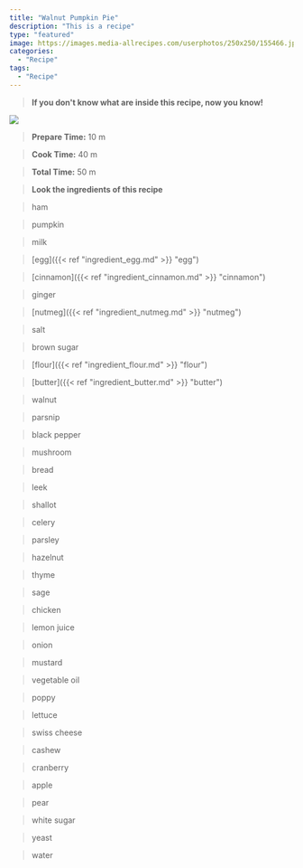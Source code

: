 ```yaml
---
title: "Walnut Pumpkin Pie"
description: "This is a recipe"
type: "featured"
image: https://images.media-allrecipes.com/userphotos/250x250/155466.jpg
categories: 
  - "Recipe"
tags: 
  - "Recipe"
---
```



>**If you don't know what are inside this recipe, now you know!**

![](../images/Recipes-Banner.jpg)
> **Prepare Time:** 10 m


> **Cook Time:** 40 m


> **Total Time:** 50 m

> **Look the ingredients of this recipe**

> ham

> pumpkin

> milk

> [egg]({{< ref "ingredient_egg.md" >}} "egg")

> [cinnamon]({{< ref "ingredient_cinnamon.md" >}} "cinnamon")

> ginger

> [nutmeg]({{< ref "ingredient_nutmeg.md" >}} "nutmeg")

> salt

> brown sugar

> [flour]({{< ref "ingredient_flour.md" >}} "flour")

> [butter]({{< ref "ingredient_butter.md" >}} "butter")

> walnut

> parsnip

> black pepper

> mushroom

> bread

> leek

> shallot

> celery

> parsley

> hazelnut

> thyme

> sage

> chicken

> lemon juice

> onion

> mustard

> vegetable oil

> poppy

> lettuce

> swiss cheese

> cashew

> cranberry

> apple

> pear

> white sugar

> yeast

> water

